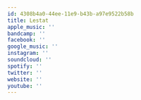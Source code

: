 ```yaml
---
id: 4308b4a0-44ee-11e9-b43b-a97e9522b58b
title: Lestat
apple_music: ''
bandcamp: ''
facebook: ''
google_music: ''
instagram: ''
soundcloud: ''
spotify: ''
twitter: ''
website: ''
youtube: ''
---
```

